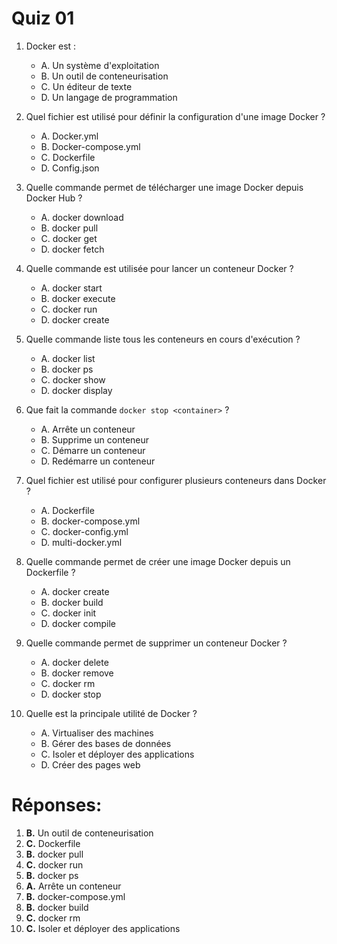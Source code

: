 
# Quiz 01

1. Docker est :
   - A. Un système d'exploitation
   - B. Un outil de conteneurisation
   - C. Un éditeur de texte
   - D. Un langage de programmation

2. Quel fichier est utilisé pour définir la configuration d'une image Docker ?
   - A. Docker.yml
   - B. Docker-compose.yml
   - C. Dockerfile
   - D. Config.json

3. Quelle commande permet de télécharger une image Docker depuis Docker Hub ?
   - A. docker download
   - B. docker pull
   - C. docker get
   - D. docker fetch

4. Quelle commande est utilisée pour lancer un conteneur Docker ?
   - A. docker start
   - B. docker execute
   - C. docker run
   - D. docker create

5. Quelle commande liste tous les conteneurs en cours d'exécution ?
   - A. docker list
   - B. docker ps
   - C. docker show
   - D. docker display

6. Que fait la commande `docker stop <container>` ?
   - A. Arrête un conteneur
   - B. Supprime un conteneur
   - C. Démarre un conteneur
   - D. Redémarre un conteneur

7. Quel fichier est utilisé pour configurer plusieurs conteneurs dans Docker ?
   - A. Dockerfile
   - B. docker-compose.yml
   - C. docker-config.yml
   - D. multi-docker.yml

8. Quelle commande permet de créer une image Docker depuis un Dockerfile ?
   - A. docker create
   - B. docker build
   - C. docker init
   - D. docker compile

9. Quelle commande permet de supprimer un conteneur Docker ?
   - A. docker delete
   - B. docker remove
   - C. docker rm
   - D. docker stop

10. Quelle est la principale utilité de Docker ?
    - A. Virtualiser des machines
    - B. Gérer des bases de données
    - C. Isoler et déployer des applications
    - D. Créer des pages web

# Réponses:

1. **B.** Un outil de conteneurisation  
2. **C.** Dockerfile  
3. **B.** docker pull  
4. **C.** docker run  
5. **B.** docker ps  
6. **A.** Arrête un conteneur  
7. **B.** docker-compose.yml  
8. **B.** docker build  
9. **C.** docker rm  
10. **C.** Isoler et déployer des applications

